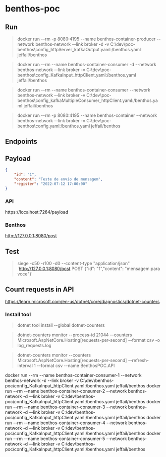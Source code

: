 # benthos-poc


## Run

> docker run --rm -p 8080:4195 --name benthos-container-producer --network benthos-network --link broker -d  -v C:\dev\poc-benthos\config_httpServer_kafkaOutput.yaml:/benthos.yaml jeffail/benthos

> docker run --rm --name benthos-container-consumer -d --network benthos-network --link broker -v C:\dev\poc-benthos\config_KafkaInput_httpClient.yaml:/benthos.yaml jeffail/benthos

> docker run --rm --name benthos-container-consumer --network benthos-network --link broker -v C:\dev\poc-benthos\config_kafkaMultipleConsumer_httpClient.yaml:/benthos.yaml jeffail/benthos


> docker run --rm -p 8080:4195 --name benthos-container --network benthos-network --link broker -v C:\dev\poc-benthos\config.yaml:/benthos.yaml jeffail/benthos

## Endpoints

## Payload

```json
{
    "id": "1",
    "content": "Teste de envio de mensagem",
    "register": "2022-07-12 17:00:00"
}
```

### API 

https://localhost:7264/payload

### Benthos

http://127.0.0.1:8080/post


## Test

> siege -c50 -r100 -d0 --content-type "application/json" 'http://127.0.0.1:8080/post POST {"id": "1","content": "mensagem para voce"}'

## Count requests in API

https://learn.microsoft.com/en-us/dotnet/core/diagnostics/dotnet-counters


### Install tool

> dotnet tool install --global dotnet-counters

> 

> dotnet-counters monitor --process-id 21044 --counters Microsoft.AspNetCore.Hosting[requests-per-second] --format csv -o log_requests.log

> dotnet-counters monitor --counters Microsoft.AspNetCore.Hosting[requests-per-second] --refresh-interval 1 --format csv --name BenthosPOC.API





docker run --rm --name benthos-container-consumer-1 --network benthos-network -d --link broker -v C:\dev\benthos-poc\config_KafkaInput_httpClient.yaml:/benthos.yaml jeffail/benthos
docker run --rm --name benthos-container-consumer-2 --network benthos-network -d --link broker -v C:\dev\benthos-poc\config_KafkaInput_httpClient.yaml:/benthos.yaml jeffail/benthos
docker run --rm --name benthos-container-consumer-3 --network benthos-network -d --link broker -v C:\dev\benthos-poc\config_KafkaInput_httpClient.yaml:/benthos.yaml jeffail/benthos
docker run --rm --name benthos-container-consumer-4 --network benthos-network -d --link broker -v C:\dev\benthos-poc\config_KafkaInput_httpClient.yaml:/benthos.yaml jeffail/benthos
docker run --rm --name benthos-container-consumer-5 --network benthos-network -d --link broker -v C:\dev\benthos-poc\config_KafkaInput_httpClient.yaml:/benthos.yaml jeffail/benthos